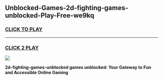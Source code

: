 
## Unblocked-Games-2d-fighting-games-unblocked-Play-Free-we9kq
<h3>
<a href="https://premium76.site?title=2d-fighting-games-unblocked&ref=22A">CLICK TO PLAY</a></h3>
<hr>

<h3>
<a href="https://premium76.site?title=2d-fighting-games-unblocked&ref=22A">CLICK 2 PLAY</a>
  
</h3>

<a href="https://premium76.site?title=2d-fighting-games-unblocked&ref=22A"><img src="https://clearcache.store/games.png"></a>


**2d-fighting-games-unblocked games unblocked: Your Gateway to Fun and Accessible Online Gaming**
